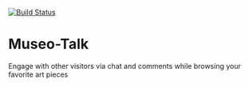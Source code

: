 [![Build Status](https://travis-ci.org/CamArturo/Museo-Talk.svg?branch=master)](https://travis-ci.org/CamArturo/Museo-Talk)

# Museo-Talk
Engage with other visitors via chat and comments while browsing your favorite art pieces
